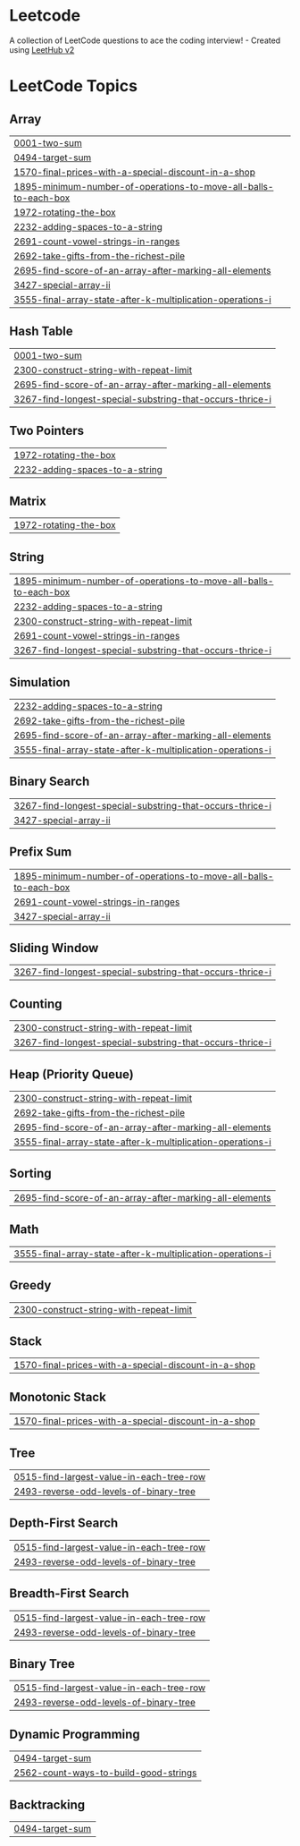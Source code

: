 # Leetcode
A collection of LeetCode questions to ace the coding interview! - Created using [LeetHub v2](https://github.com/arunbhardwaj/LeetHub-2.0)

<!---LeetCode Topics Start-->
# LeetCode Topics
## Array
|  |
| ------- |
| [0001-two-sum](https://github.com/amriteshanand0129/Leetcode/tree/master/0001-two-sum) |
| [0494-target-sum](https://github.com/amriteshanand0129/Leetcode/tree/master/0494-target-sum) |
| [1570-final-prices-with-a-special-discount-in-a-shop](https://github.com/amriteshanand0129/Leetcode/tree/master/1570-final-prices-with-a-special-discount-in-a-shop) |
| [1895-minimum-number-of-operations-to-move-all-balls-to-each-box](https://github.com/amriteshanand0129/Leetcode/tree/master/1895-minimum-number-of-operations-to-move-all-balls-to-each-box) |
| [1972-rotating-the-box](https://github.com/amriteshanand0129/Leetcode/tree/master/1972-rotating-the-box) |
| [2232-adding-spaces-to-a-string](https://github.com/amriteshanand0129/Leetcode/tree/master/2232-adding-spaces-to-a-string) |
| [2691-count-vowel-strings-in-ranges](https://github.com/amriteshanand0129/Leetcode/tree/master/2691-count-vowel-strings-in-ranges) |
| [2692-take-gifts-from-the-richest-pile](https://github.com/amriteshanand0129/Leetcode/tree/master/2692-take-gifts-from-the-richest-pile) |
| [2695-find-score-of-an-array-after-marking-all-elements](https://github.com/amriteshanand0129/Leetcode/tree/master/2695-find-score-of-an-array-after-marking-all-elements) |
| [3427-special-array-ii](https://github.com/amriteshanand0129/Leetcode/tree/master/3427-special-array-ii) |
| [3555-final-array-state-after-k-multiplication-operations-i](https://github.com/amriteshanand0129/Leetcode/tree/master/3555-final-array-state-after-k-multiplication-operations-i) |
## Hash Table
|  |
| ------- |
| [0001-two-sum](https://github.com/amriteshanand0129/Leetcode/tree/master/0001-two-sum) |
| [2300-construct-string-with-repeat-limit](https://github.com/amriteshanand0129/Leetcode/tree/master/2300-construct-string-with-repeat-limit) |
| [2695-find-score-of-an-array-after-marking-all-elements](https://github.com/amriteshanand0129/Leetcode/tree/master/2695-find-score-of-an-array-after-marking-all-elements) |
| [3267-find-longest-special-substring-that-occurs-thrice-i](https://github.com/amriteshanand0129/Leetcode/tree/master/3267-find-longest-special-substring-that-occurs-thrice-i) |
## Two Pointers
|  |
| ------- |
| [1972-rotating-the-box](https://github.com/amriteshanand0129/Leetcode/tree/master/1972-rotating-the-box) |
| [2232-adding-spaces-to-a-string](https://github.com/amriteshanand0129/Leetcode/tree/master/2232-adding-spaces-to-a-string) |
## Matrix
|  |
| ------- |
| [1972-rotating-the-box](https://github.com/amriteshanand0129/Leetcode/tree/master/1972-rotating-the-box) |
## String
|  |
| ------- |
| [1895-minimum-number-of-operations-to-move-all-balls-to-each-box](https://github.com/amriteshanand0129/Leetcode/tree/master/1895-minimum-number-of-operations-to-move-all-balls-to-each-box) |
| [2232-adding-spaces-to-a-string](https://github.com/amriteshanand0129/Leetcode/tree/master/2232-adding-spaces-to-a-string) |
| [2300-construct-string-with-repeat-limit](https://github.com/amriteshanand0129/Leetcode/tree/master/2300-construct-string-with-repeat-limit) |
| [2691-count-vowel-strings-in-ranges](https://github.com/amriteshanand0129/Leetcode/tree/master/2691-count-vowel-strings-in-ranges) |
| [3267-find-longest-special-substring-that-occurs-thrice-i](https://github.com/amriteshanand0129/Leetcode/tree/master/3267-find-longest-special-substring-that-occurs-thrice-i) |
## Simulation
|  |
| ------- |
| [2232-adding-spaces-to-a-string](https://github.com/amriteshanand0129/Leetcode/tree/master/2232-adding-spaces-to-a-string) |
| [2692-take-gifts-from-the-richest-pile](https://github.com/amriteshanand0129/Leetcode/tree/master/2692-take-gifts-from-the-richest-pile) |
| [2695-find-score-of-an-array-after-marking-all-elements](https://github.com/amriteshanand0129/Leetcode/tree/master/2695-find-score-of-an-array-after-marking-all-elements) |
| [3555-final-array-state-after-k-multiplication-operations-i](https://github.com/amriteshanand0129/Leetcode/tree/master/3555-final-array-state-after-k-multiplication-operations-i) |
## Binary Search
|  |
| ------- |
| [3267-find-longest-special-substring-that-occurs-thrice-i](https://github.com/amriteshanand0129/Leetcode/tree/master/3267-find-longest-special-substring-that-occurs-thrice-i) |
| [3427-special-array-ii](https://github.com/amriteshanand0129/Leetcode/tree/master/3427-special-array-ii) |
## Prefix Sum
|  |
| ------- |
| [1895-minimum-number-of-operations-to-move-all-balls-to-each-box](https://github.com/amriteshanand0129/Leetcode/tree/master/1895-minimum-number-of-operations-to-move-all-balls-to-each-box) |
| [2691-count-vowel-strings-in-ranges](https://github.com/amriteshanand0129/Leetcode/tree/master/2691-count-vowel-strings-in-ranges) |
| [3427-special-array-ii](https://github.com/amriteshanand0129/Leetcode/tree/master/3427-special-array-ii) |
## Sliding Window
|  |
| ------- |
| [3267-find-longest-special-substring-that-occurs-thrice-i](https://github.com/amriteshanand0129/Leetcode/tree/master/3267-find-longest-special-substring-that-occurs-thrice-i) |
## Counting
|  |
| ------- |
| [2300-construct-string-with-repeat-limit](https://github.com/amriteshanand0129/Leetcode/tree/master/2300-construct-string-with-repeat-limit) |
| [3267-find-longest-special-substring-that-occurs-thrice-i](https://github.com/amriteshanand0129/Leetcode/tree/master/3267-find-longest-special-substring-that-occurs-thrice-i) |
## Heap (Priority Queue)
|  |
| ------- |
| [2300-construct-string-with-repeat-limit](https://github.com/amriteshanand0129/Leetcode/tree/master/2300-construct-string-with-repeat-limit) |
| [2692-take-gifts-from-the-richest-pile](https://github.com/amriteshanand0129/Leetcode/tree/master/2692-take-gifts-from-the-richest-pile) |
| [2695-find-score-of-an-array-after-marking-all-elements](https://github.com/amriteshanand0129/Leetcode/tree/master/2695-find-score-of-an-array-after-marking-all-elements) |
| [3555-final-array-state-after-k-multiplication-operations-i](https://github.com/amriteshanand0129/Leetcode/tree/master/3555-final-array-state-after-k-multiplication-operations-i) |
## Sorting
|  |
| ------- |
| [2695-find-score-of-an-array-after-marking-all-elements](https://github.com/amriteshanand0129/Leetcode/tree/master/2695-find-score-of-an-array-after-marking-all-elements) |
## Math
|  |
| ------- |
| [3555-final-array-state-after-k-multiplication-operations-i](https://github.com/amriteshanand0129/Leetcode/tree/master/3555-final-array-state-after-k-multiplication-operations-i) |
## Greedy
|  |
| ------- |
| [2300-construct-string-with-repeat-limit](https://github.com/amriteshanand0129/Leetcode/tree/master/2300-construct-string-with-repeat-limit) |
## Stack
|  |
| ------- |
| [1570-final-prices-with-a-special-discount-in-a-shop](https://github.com/amriteshanand0129/Leetcode/tree/master/1570-final-prices-with-a-special-discount-in-a-shop) |
## Monotonic Stack
|  |
| ------- |
| [1570-final-prices-with-a-special-discount-in-a-shop](https://github.com/amriteshanand0129/Leetcode/tree/master/1570-final-prices-with-a-special-discount-in-a-shop) |
## Tree
|  |
| ------- |
| [0515-find-largest-value-in-each-tree-row](https://github.com/amriteshanand0129/Leetcode/tree/master/0515-find-largest-value-in-each-tree-row) |
| [2493-reverse-odd-levels-of-binary-tree](https://github.com/amriteshanand0129/Leetcode/tree/master/2493-reverse-odd-levels-of-binary-tree) |
## Depth-First Search
|  |
| ------- |
| [0515-find-largest-value-in-each-tree-row](https://github.com/amriteshanand0129/Leetcode/tree/master/0515-find-largest-value-in-each-tree-row) |
| [2493-reverse-odd-levels-of-binary-tree](https://github.com/amriteshanand0129/Leetcode/tree/master/2493-reverse-odd-levels-of-binary-tree) |
## Breadth-First Search
|  |
| ------- |
| [0515-find-largest-value-in-each-tree-row](https://github.com/amriteshanand0129/Leetcode/tree/master/0515-find-largest-value-in-each-tree-row) |
| [2493-reverse-odd-levels-of-binary-tree](https://github.com/amriteshanand0129/Leetcode/tree/master/2493-reverse-odd-levels-of-binary-tree) |
## Binary Tree
|  |
| ------- |
| [0515-find-largest-value-in-each-tree-row](https://github.com/amriteshanand0129/Leetcode/tree/master/0515-find-largest-value-in-each-tree-row) |
| [2493-reverse-odd-levels-of-binary-tree](https://github.com/amriteshanand0129/Leetcode/tree/master/2493-reverse-odd-levels-of-binary-tree) |
## Dynamic Programming
|  |
| ------- |
| [0494-target-sum](https://github.com/amriteshanand0129/Leetcode/tree/master/0494-target-sum) |
| [2562-count-ways-to-build-good-strings](https://github.com/amriteshanand0129/Leetcode/tree/master/2562-count-ways-to-build-good-strings) |
## Backtracking
|  |
| ------- |
| [0494-target-sum](https://github.com/amriteshanand0129/Leetcode/tree/master/0494-target-sum) |
<!---LeetCode Topics End-->